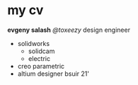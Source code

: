 # my cv

**evgeny salash**
_@toxeezy_
design engineer

- solidworks
  - solidcam
  - electric
- creo parametric
- altium designer
  bsuir 21'
